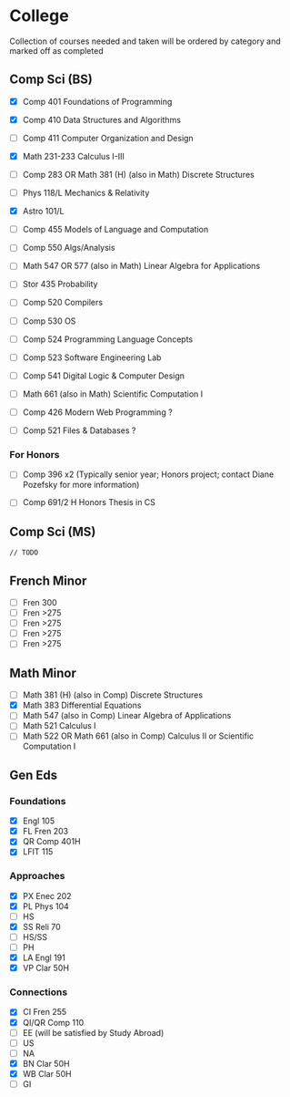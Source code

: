 # College

Collection of courses needed and taken will be ordered by category and marked
off as completed

## Comp Sci (BS)

 - [x] Comp 401 Foundations of Programming
 - [x] Comp 410 Data Structures and Algorithms
 - [ ] Comp 411 Computer Organization and Design
 - [x] Math 231-233 Calculus I-III
 - [ ] Comp 283 OR Math 381 (H) (also in Math) Discrete Structures
 - [ ] Phys 118/L Mechanics & Relativity
 - [x] Astro 101/L
 - [ ] Comp 455 Models of Language and Computation
 - [ ] Comp 550 Algs/Analysis
 - [ ] Math 547 OR 577 (also in Math) Linear Algebra for Applications
 - [ ] Stor 435 Probability
 - [ ] Comp 520 Compilers
 - [ ] Comp 530 OS
 - [ ] Comp 524 Programming Language Concepts
 - [ ] Comp 523 Software Engineering Lab
 - [ ] Comp 541 Digital Logic & Computer Design
 - [ ] Math 661 (also in Math) Scientific Computation I

 - [ ] Comp 426 Modern Web Programming ?
 - [ ] Comp 521 Files & Databases ?

### For Honors

- [ ] Comp 396 x2 (Typically senior year; Honors project; contact Diane Pozefsky
  for more information)

- [ ] Comp 691/2 H Honors Thesis in CS

## Comp Sci (MS)

`// TODO`

## French Minor

 - [ ] Fren 300
 - [ ] Fren >275
 - [ ] Fren >275
 - [ ] Fren >275
 - [ ] Fren >275

## Math Minor

 - [ ] Math 381 (H) (also in Comp) Discrete Structures
 - [x] Math 383 Differential Equations
 - [ ] Math 547 (also in Comp) Linear Algebra of Applications
 - [ ] Math 521 Calculus I
 - [ ] Math 522 OR Math 661 (also in Comp) Calculus II or Scientific Computation I

## Gen Eds

### Foundations

 - [x] Engl 105
 - [x] FL Fren 203
 - [x] QR Comp 401H
 - [x] LFIT 115

### Approaches

 - [x] PX Enec 202
 - [x] PL Phys 104
 - [ ] HS
 - [x] SS Reli 70
 - [ ] HS/SS
 - [ ] PH
 - [x] LA Engl 191
 - [x] VP Clar 50H

### Connections

 - [x] CI Fren 255
 - [x] QI/QR Comp 110
 - [ ] EE (will be satisfied by Study Abroad)
 - [ ] US
 - [ ] NA
 - [x] BN Clar 50H
 - [x] WB Clar 50H
 - [ ] GI
